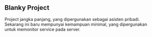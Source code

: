 ## Blanky Project

Project jangka panjang, yang dipergunakan sebagai asisten pribadi.
Sekarang ini baru mempunyai kemampuan minimal, yang dipergunakan untuk memonitor service pada server.
